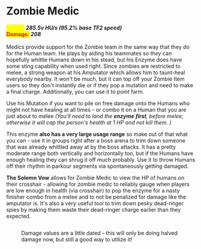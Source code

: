 # Zombie Medic

<mark style="color:yellow;">**Speed:**</mark> _**285.5v HU/s (95.2% base TF2 speed)**_\
<mark style="color:red;">**Damage:**</mark> _**208**_\
\
Medics provide support for the Zombie team in the same way that they do for the Human team. He plays by aiding his teammates so _they_ can hopefully whittle Humans down in his stead, but his Enzyme does have some sting capability when used right. Since zombies are restricted to melee, a strong weapon at his Amputator which allows him to taunt-heal everybody nearby. It won't be much, but it can top off your Zombie Item users so they don't instantly die or if they pop a mutation and need to make a final charge. Additionally, you can use it to point farm.

Use his Mutation if you want to pile on free damage onto the Humans who might not have healing at all times - or combo it on a Human that you are just about to melee _(You'll need to land the **enzyme**_ _**first**, before melee;_ _otherwise it will cap the person's health at 1 HP and not kill them. )_

This enzyme **also has a very large usage range** so make out of that what you can - use it in groups right after a boss arena to trim down someone that was already whittled away at by the boss attacks. It has a pretty moderate range both vertically and horizontally too, but if the Humans have enough healing they can shrug it off much probably. Use it to throw Humans off their rhythm in parkour segments via spontaneously getting damaged.

**The Solemn Vow** allows for Zombie Medic to view the HP of humans on their crosshair - allowing for zombie medic to reliably gauge when players are low enough in health (via crosshair) to pop the enzyme for a nasty finisher combo from a melee and to not be penalized for damage like the amputator is. It's also a very useful tool to trim down pesky dead-ringer spies by making them waste their dead-ringer charge earlier than they expected.

<figure><img src="../../.gitbook/assets/New Medic Enzyme.gif" alt=""><figcaption><p>Damage values are a little dated - this will only be doing halved damage now, but still a good way to utilize it!</p></figcaption></figure>

